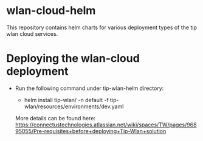 # wlan-cloud-helm
This repository contains helm charts for various deployment types of the tip wlan cloud services.

# Deploying the wlan-cloud deployment
 - Run the following command under tip-wlan-helm directory:
 	- helm install <installation-name> tip-wlan/ -n default -f tip-wlan/resources/environments/dev.yaml
	
	More details can be found here: https://connectustechnologies.atlassian.net/wiki/spaces/TW/pages/96895055/Pre-requisites+before+deploying+Tip-Wlan+solution
